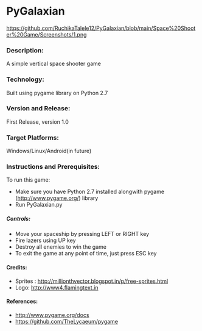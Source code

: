 # PyGalaxian 
https://github.com/RuchikaTalele12/PyGalaxian/blob/main/Space%20Shooter%20Game/Screenshots/1.png

### Description:
A simple vertical space shooter game

### Technology:
Built using pygame library on Python 2.7

### Version and Release:
First Release, version 1.0

### Target Platforms:
Windows/Linux/Android(in future)

### Instructions and Prerequisites:   
To run this game:  
* Make sure you have Python 2.7 installed alongwith pygame (http://www.pygame.org/) library
* Run PyGalaxian.py

##### Controls:
* Move your spaceship by pressing LEFT or RIGHT key
* Fire lazers using UP key
* Destroy all enemies to win the game
* To exit the game at any point of time, just press ESC key 


#### Credits:
* Sprites : http://millionthvector.blogspot.in/p/free-sprites.html
* Logo: http://www4.flamingtext.in

#### References:
* http://www.pygame.org/docs
* https://github.com/TheLycaeum/pygame 

